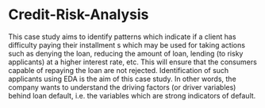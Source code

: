 # Credit-Risk-Analysis
This case study aims to identify patterns which indicate if a client has difficulty paying their installment s which may be used for taking actions such as denying the loan, reducing the amount of loan, lending (to risky applicants) at a higher interest rate, etc. This will ensure that the consumers capable of repaying the loan are not rejected. Identification of such applicants using EDA is the aim of this case study.  In other words, the company wants to understand the driving factors (or driver variables) behind loan default, i.e. the variables which are strong indicators of default.  
